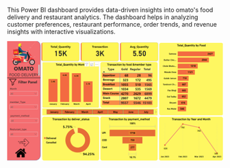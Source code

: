 This Power BI dashboard provides data-driven insights into omato's food delivery and restaurant analytics. The dashboard helps in analyzing customer preferences, restaurant performance, order trends, and revenue insights with interactive visualizations.





<img src="https://github.com/ShyamDataAnalyst/Power-BI-Omato-Dashboard/blob/0d8fa0730561c119c87809da244a3ace6a0acc3c/Dashboard.PNG" alt="Image Description" width="1100">






